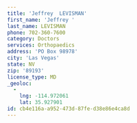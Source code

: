 ```yaml
---
title: 'Jeffrey  LEVISMAN'
first_name: 'Jeffrey '
last_name: LEVISMAN
phone: 702-360-7600
category: Doctors
services: Orthopaedics
address: 'PO Box 98978'
city: 'Las Vegas'
state: NV
zip: '89193'
license_type: MD
_geoloc:
  -
    lng: -114.972061
    lat: 35.927901
id: cb4e116a-a952-473d-87fe-d38e86e4ca8d
---
```

